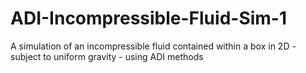 # ADI-Incompressible-Fluid-Sim-1
A simulation of an incompressible fluid contained within a box in 2D - subject to uniform gravity - using ADI methods
